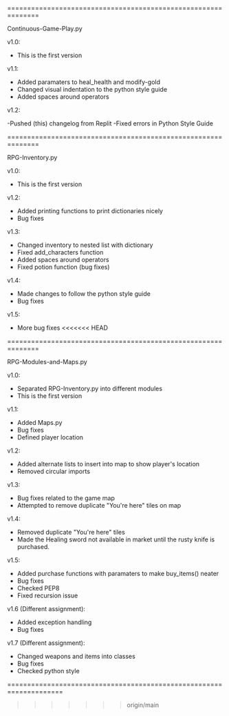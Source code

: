 ==============================================================

Continuous-Game-Play.py

v1.0:
- This is the first version

v1.1:

- Added paramaters to heal_health and modify-gold
- Changed visual indentation to the python style guide
- Added spaces around operators

v1.2:

-Pushed (this) changelog from Replit
-Fixed errors in Python Style Guide

==============================================================

RPG-Inventory.py

v1.0:

- This is the first version

v1.2:

- Added printing functions to print dictionaries nicely
- Bug fixes

v1.3:

- Changed inventory to nested list with dictionary
- Fixed add_characters function
- Added spaces around operators
- Fixed potion function (bug fixes)

v1.4:

- Made changes to follow the python style guide
- Bug fixes

v1.5:
- More bug fixes
<<<<<<< HEAD

==============================================================

RPG-Modules-and-Maps.py

v1.0:

- Separated RPG-Inventory.py into different modules
- This is the first version

v1.1:

- Added Maps.py
- Bug fixes
- Defined player location

v1.2:

- Added alternate lists to insert into map to show player's location
- Removed circular imports

v1.3:
- Bug fixes related to the game map
- Attempted to remove duplicate "You're here" tiles on map

v1.4:
- Removed duplicate "You're here" tiles 
- Made the Healing sword not available in market until the rusty knife is purchased.

v1.5:
- Added purchase functions with paramaters to make buy_items() neater
- Bug fixes
- Checked PEP8
- Fixed recursion issue

v1.6 (Different assignment):
- Added exception handling
- Bug fixes

v1.7 (Different assignment):
- Changed weapons and items into classes
- Bug fixes
- Checked python style

====================================================================
>>>>>>> origin/main
